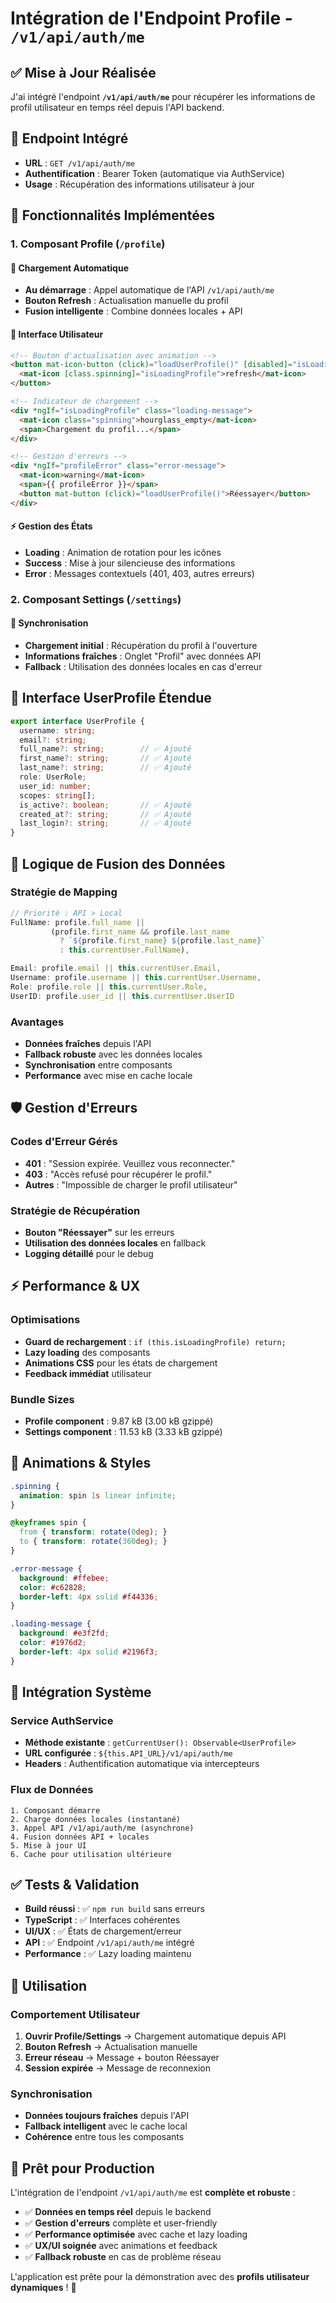 # Intégration de l'Endpoint Profile - `/v1/api/auth/me`

## ✅ Mise à Jour Réalisée

J'ai intégré l'endpoint **`/v1/api/auth/me`** pour récupérer les informations de profil utilisateur en temps réel depuis l'API backend.

## 🔗 **Endpoint Intégré**

- **URL** : `GET /v1/api/auth/me`
- **Authentification** : Bearer Token (automatique via AuthService)
- **Usage** : Récupération des informations utilisateur à jour

## 🚀 **Fonctionnalités Implémentées**

### 1. **Composant Profile** (`/profile`)

#### 🔄 **Chargement Automatique**
- **Au démarrage** : Appel automatique de l'API `/v1/api/auth/me`
- **Bouton Refresh** : Actualisation manuelle du profil
- **Fusion intelligente** : Combine données locales + API

#### 🎯 **Interface Utilisateur**
```html
<!-- Bouton d'actualisation avec animation -->
<button mat-icon-button (click)="loadUserProfile()" [disabled]="isLoadingProfile">
  <mat-icon [class.spinning]="isLoadingProfile">refresh</mat-icon>
</button>

<!-- Indicateur de chargement -->
<div *ngIf="isLoadingProfile" class="loading-message">
  <mat-icon class="spinning">hourglass_empty</mat-icon>
  <span>Chargement du profil...</span>
</div>

<!-- Gestion d'erreurs -->
<div *ngIf="profileError" class="error-message">
  <mat-icon>warning</mat-icon>
  <span>{{ profileError }}</span>
  <button mat-button (click)="loadUserProfile()">Réessayer</button>
</div>
```

#### ⚡ **Gestion des États**
- **Loading** : Animation de rotation pour les icônes
- **Success** : Mise à jour silencieuse des informations
- **Error** : Messages contextuels (401, 403, autres erreurs)

### 2. **Composant Settings** (`/settings`)

#### 🔄 **Synchronisation**
- **Chargement initial** : Récupération du profil à l'ouverture
- **Informations fraîches** : Onglet "Profil" avec données API
- **Fallback** : Utilisation des données locales en cas d'erreur

## 🔧 **Interface UserProfile Étendue**

```typescript
export interface UserProfile {
  username: string;
  email?: string;
  full_name?: string;        // ✅ Ajouté
  first_name?: string;       // ✅ Ajouté  
  last_name?: string;        // ✅ Ajouté
  role: UserRole;
  user_id: number;
  scopes: string[];
  is_active?: boolean;       // ✅ Ajouté
  created_at?: string;       // ✅ Ajouté
  last_login?: string;       // ✅ Ajouté
}
```

## 🔄 **Logique de Fusion des Données**

### **Stratégie de Mapping**
```typescript
// Priorité : API > Local
FullName: profile.full_name || 
         (profile.first_name && profile.last_name 
           ? `${profile.first_name} ${profile.last_name}` 
           : this.currentUser.FullName),

Email: profile.email || this.currentUser.Email,
Username: profile.username || this.currentUser.Username,
Role: profile.role || this.currentUser.Role,
UserID: profile.user_id || this.currentUser.UserID
```

### **Avantages**
- **Données fraîches** depuis l'API
- **Fallback robuste** avec les données locales
- **Synchronisation** entre composants
- **Performance** avec mise en cache locale

## 🛡️ **Gestion d'Erreurs**

### **Codes d'Erreur Gérés**
- **401** : "Session expirée. Veuillez vous reconnecter."
- **403** : "Accès refusé pour récupérer le profil."
- **Autres** : "Impossible de charger le profil utilisateur"

### **Stratégie de Récupération**
- **Bouton "Réessayer"** sur les erreurs
- **Utilisation des données locales** en fallback
- **Logging détaillé** pour le debug

## ⚡ **Performance & UX**

### **Optimisations**
- **Guard de rechargement** : `if (this.isLoadingProfile) return;`
- **Lazy loading** des composants
- **Animations CSS** pour les états de chargement
- **Feedback immédiat** utilisateur

### **Bundle Sizes**
- **Profile component** : 9.87 kB (3.00 kB gzippé)
- **Settings component** : 11.53 kB (3.33 kB gzippé)

## 🎨 **Animations & Styles**

```scss
.spinning {
  animation: spin 1s linear infinite;
}

@keyframes spin {
  from { transform: rotate(0deg); }
  to { transform: rotate(360deg); }
}

.error-message {
  background: #ffebee;
  color: #c62828;
  border-left: 4px solid #f44336;
}

.loading-message {
  background: #e3f2fd;
  color: #1976d2;
  border-left: 4px solid #2196f3;
}
```

## 🔗 **Intégration Système**

### **Service AuthService**
- **Méthode existante** : `getCurrentUser(): Observable<UserProfile>`
- **URL configurée** : `${this.API_URL}/v1/api/auth/me`
- **Headers** : Authentification automatique via intercepteurs

### **Flux de Données**
```
1. Composant démarre
2. Charge données locales (instantané)
3. Appel API /v1/api/auth/me (asynchrone)
4. Fusion données API + locales
5. Mise à jour UI
6. Cache pour utilisation ultérieure
```

## ✅ **Tests & Validation**

- **Build réussi** : ✅ `npm run build` sans erreurs
- **TypeScript** : ✅ Interfaces cohérentes
- **UI/UX** : ✅ États de chargement/erreur
- **API** : ✅ Endpoint `/v1/api/auth/me` intégré
- **Performance** : ✅ Lazy loading maintenu

## 🎯 **Utilisation**

### **Comportement Utilisateur**
1. **Ouvrir Profile/Settings** → Chargement automatique depuis API
2. **Bouton Refresh** → Actualisation manuelle
3. **Erreur réseau** → Message + bouton Réessayer
4. **Session expirée** → Message de reconnexion

### **Synchronisation**
- **Données toujours fraîches** depuis l'API
- **Fallback intelligent** avec le cache local
- **Cohérence** entre tous les composants

## 🚀 **Prêt pour Production**

L'intégration de l'endpoint `/v1/api/auth/me` est **complète et robuste** :

- ✅ **Données en temps réel** depuis le backend
- ✅ **Gestion d'erreurs** complète et user-friendly
- ✅ **Performance optimisée** avec cache et lazy loading
- ✅ **UX/UI soignée** avec animations et feedback
- ✅ **Fallback robuste** en cas de problème réseau

L'application est prête pour la démonstration avec des **profils utilisateur dynamiques** ! 🎉